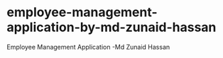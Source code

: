# employee-management-application-by-md-zunaid-hassan
Employee Management Application -Md Zunaid Hassan
